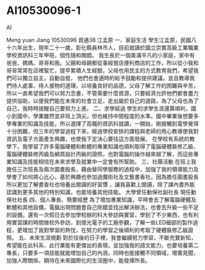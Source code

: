 # AI10530096-1
AI

Meng yuan Jiang
10530096 資通3B 江孟原
一、家庭生活
學生江孟原，民國八十六年出生，現年二十一歲，彰化縣員林市人，目前就讀於國立崇實高級工業職業學校資訊科三年甲班，個性隨和開朗。
我生長於一個美滿平凡的小家庭，家中有爸爸、媽媽、哥哥和我。父親和母親都從事經營店便利商店的工作，所以從小我和哥哥常常在店裡幫忙，提早累積人生經驗，父母也用民主的方式教育我們，希望我們可以獨立自主，自動自發，
他們也會適時的給予鼓勵和提供建議，並且教導我們待人處事、待人接物的道理，以培養良好的品德，父母了解工作的困難與辛苦，所以一直希望我們可以努力念書，不管需要什麼資源，只要經濟允許他們都會盡力提供協助，以便我們能在未來的社會立足，走出屬於自己的道路，為了父母也為了自己，我時時提醒自己要努力上進。
二、求學經過
學生的求學生涯還算順利，國小到國中，學業雖然並非班上頂尖，但也維持中間程度的水準。國中畢業後想要多學專業的知識及技能，所以選擇了高職的資訊科就讀，一開始，剛接觸到電學覺得十分困難，但三年的學習過程下來，經過學校安排的課程與老師的用心教導使我對資訊及電子方面產生興趣，也使我下定決心要往這方面發展。
在學校有系統的教學下，我學習了許多電腦硬體和軟體的專業知識也順利取得了電腦硬體裝修乙級、電腦硬體裝修丙級及網頁設計丙級的證照，也對電腦的操作越來越了解，而這些專業知識及技能相信在未來求學及就業中一定會有所幫助。
三、社團活動
在班上我擔任三次班長及兩次圖書股長，藉由替同學服務的過程中，加強了我的領導能力及學會了如何將心比心，基於興趣也參加過魔術社及文藝書香社，因為擔任圖書股長所以更加了解書香社也培養出閱讀的好習慣 ，讓我喜歡上閱讀，除了課內書外能認識到更多其他的特別知識，也能培養其他技能。
大學曾任動保社副社長
    現任動保社社長
四、個人專長、簡要經歷
為了增加專業知識，平時會去了解電腦硬體及軟體和其他設備，電腦出現問題會自己除錯並找出解決辦法，也會去升級一些不足的設備，還有一次假日去參加學校辦的科大參訪與實習，學到了不少東西，也有利用實習課的時間做校外參訪，到億光電子的工廠參觀，了解一些LED細部的製作過程，更增加了我對學習的熱忱，在努力的學習之後順利的考取了硬體裝修乙級證照。
五、未來生涯規劃
對於往後的日子裡，我會繼續努力學習，不斷充實新知，希望能在此科系、此行業能有更傑出的表現，並加強我的語文能力，也要培養第二專長，只要多一項技能就能增加自己的內涵，同時也能接觸不同領域，增廣見聞，加強人際關係，期待在未來國際化的生活圈中，能發揮所長。

